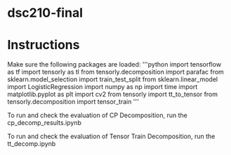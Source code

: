 # dsc210-final

# Instructions
Make sure the following packages are loaded:
'''python
  import tensorflow as tf
  import tensorly as tl
  from tensorly.decomposition import parafac
  from sklearn.model_selection import train_test_split
  from sklearn.linear_model import LogisticRegression
  import numpy as np
  import time
  import matplotlib.pyplot as plt
  import cv2
  from tensorly import tt_to_tensor
  from tensorly.decomposition import tensor_train
'''

To run and check the evaluation of CP Decomposition, run the cp_decomp_results.ipynb

To run and check the evaluation of Tensor Train Decomposition, run the tt_decomp.ipynb
